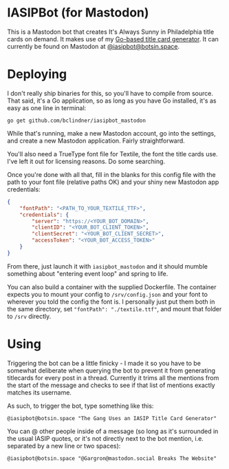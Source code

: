 # IASIPBot (for Mastodon)

This is a Mastodon bot that creates It's Always Sunny in Philadelphia title
cards on demand. It makes use of my [Go-based title card
generator](https://github.com/bclindner/iasipgenerator). It can currently be
found on Mastodon at
[@iasipbot@botsin.space](https://botsin.space/@iasipbot).

# Deploying

I don't really ship binaries for this, so you'll have to compile from source.
That said, it's a Go application, so as long as you have Go installed, it's as
easy as one line in terminal:

```
go get github.com/bclindner/iasipbot_mastodon
```

While that's running, make a new Mastodon account, go into the settings, and
create a new Mastodon application. Fairly straightforward.

You'll also need a TrueType font file for Textile, the font the title cards use.
I've left it out for licensing reasons. Do some searching.

Once you're done with all that, fill in the blanks for this config file with the
path to your font file (relative paths OK) and your shiny new Mastodon app
credentials:

```json
{
	"fontPath": "<PATH_TO_YOUR_TEXTILE_TTF>",
	"credentials": {
		"server": "https://<YOUR_BOT_DOMAIN>",
		"clientID": "<YOUR_BOT_CLIENT_TOKEN>",
		"clientSecret": "<YOUR_BOT_CLIENT_SECRET>",
		"accessToken": "<YOUR_BOT_ACCESS_TOKEN>"
	}
}
```

From there, just launch it with `iasipbot_mastodon` and it should mumble
something about "entering event loop" and spring to life.


You can also build a container with the supplied Dockerfile. The container
expects you to mount your config to `/srv/config.json` and your font to
wherever you told the config the font is. I personally just put them both in the
same directory, set `"fontPath": "./textile.ttf"`, and mount that folder to
`/srv` directly.

# Using

Triggering the bot can be a little finicky - I made it so you have to be
somewhat deliberate when querying the bot to prevent it from generating
titlecards for every post in a thread. Currently it trims all the mentions from
the start of the message and checks to see if that list of mentions exactly
matches its username.

As such, to trigger the bot, type something like this:

```
@iasipbot@botsin.space "The Gang Uses an IASIP Title Card Generator"
```

You can @ other people inside of a message (so long as it's surrounded in the
usual IASIP quotes, or it's not directly next to the bot mention, i.e. separated
by a new line or two spaces):

```
@iasipbot@botsin.space "@Gargron@mastodon.social Breaks The Website"
```
